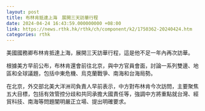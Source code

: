 ```yaml
---
layout: post
title: 布林肯抵達上海　展開三天訪華行程
date: 2024-04-24 16:43:59.000000000 +08:00
link: https://news.rthk.hk/rthk/ch/component/k2/1750362-20240424.htm
categories: rthk
---
```


美國國務卿布林肯抵達上海，展開三天訪華行程，這是他不足一年內再次訪華。

根據美方早前公布，布林肯還會前往北京，與中方官員會面，討論一系列雙邊、地區和全球議題，包括中東危機、烏克蘭戰爭、南海和台海局勢。

在北京，外交部北美大洋洲司負責人早前表示，中方對布林肯今次訪問，主要聚焦五大目標，包括有效管控分歧和共同承擔大國責任等，強調中方將重點就台灣、經貿科技、南海等問題闡明嚴正立場、提出明確要求。
